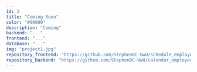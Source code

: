 ```yaml
---
id: 3
title: "Coming Soon"
color: "#00000"
description: "Coming"
backend: "..."
frontend: "..."
database: "..."
img: "project1.jpg"
repository_frontend: "https://github.com/StephenDC-UwU/schedule_employee_next_js_.git"
repository_backend: "https://github.com/StephenDC-UwU/calendar_employees.git"
---
```

